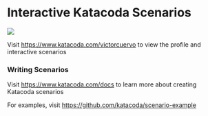 # Interactive Katacoda Scenarios

[![](http://shields.katacoda.com/katacoda/victorcuervo/count.svg)](https://www.katacoda.com/victorcuervo "Get your profile on Katacoda.com")

Visit https://www.katacoda.com/victorcuervo to view the profile and interactive scenarios

### Writing Scenarios
Visit https://www.katacoda.com/docs to learn more about creating Katacoda scenarios

For examples, visit https://github.com/katacoda/scenario-example
